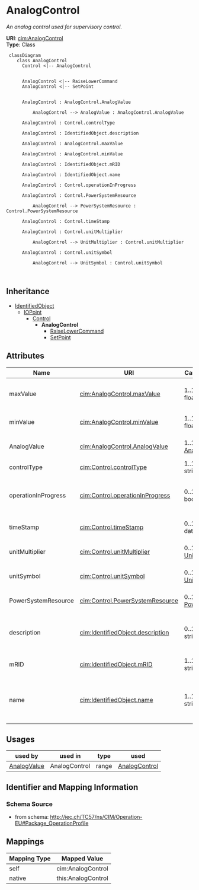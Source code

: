 # AnalogControl


_An analog control used for supervisory control._





**URI**: [cim:AnalogControl](http://iec.ch/TC57/CIM100#AnalogControl)<br />
**Type**: Class




```mermaid
 classDiagram
    class AnalogControl
      Control <|-- AnalogControl
      

      AnalogControl <|-- RaiseLowerCommand
      AnalogControl <|-- SetPoint
      
      
      AnalogControl : AnalogControl.AnalogValue
        
          AnalogControl --> AnalogValue : AnalogControl.AnalogValue
        
      AnalogControl : Control.controlType
        
      AnalogControl : IdentifiedObject.description
        
      AnalogControl : AnalogControl.maxValue
        
      AnalogControl : AnalogControl.minValue
        
      AnalogControl : IdentifiedObject.mRID
        
      AnalogControl : IdentifiedObject.name
        
      AnalogControl : Control.operationInProgress
        
      AnalogControl : Control.PowerSystemResource
        
          AnalogControl --> PowerSystemResource : Control.PowerSystemResource
        
      AnalogControl : Control.timeStamp
        
      AnalogControl : Control.unitMultiplier
        
          AnalogControl --> UnitMultiplier : Control.unitMultiplier
        
      AnalogControl : Control.unitSymbol
        
          AnalogControl --> UnitSymbol : Control.unitSymbol
        
      
```





## Inheritance
* [IdentifiedObject](IdentifiedObject.md)
    * [IOPoint](IOPoint.md)
        * [Control](Control.md)
            * **AnalogControl**
                * [RaiseLowerCommand](RaiseLowerCommand.md)
                * [SetPoint](SetPoint.md)



## Attributes


| Name | URI | Cardinality and Range | Description | Inheritance |
| ---  | --- | --- | --- | --- |
| maxValue | [cim:AnalogControl.maxValue](http://iec.ch/TC57/CIM100#AnalogControl.maxValue) | 1..1 <br />  float  | Normal value range maximum for any of the Control | direct |
| minValue | [cim:AnalogControl.minValue](http://iec.ch/TC57/CIM100#AnalogControl.minValue) | 1..1 <br />  float  | Normal value range minimum for any of the Control | direct |
| AnalogValue | [cim:AnalogControl.AnalogValue](http://iec.ch/TC57/CIM100#AnalogControl.AnalogValue) | 1..1 <br />  [AnalogValue](AnalogValue.md)  | The MeasurementValue that is controlled | direct |
| controlType | [cim:Control.controlType](http://iec.ch/TC57/CIM100#Control.controlType) | 1..1 <br />  string  | Specifies the type of Control | [Control](Control.md) |
| operationInProgress | [cim:Control.operationInProgress](http://iec.ch/TC57/CIM100#Control.operationInProgress) | 0..1 <br />  boolean  | Indicates that a client is currently sending control commands that has not co... | [Control](Control.md) |
| timeStamp | [cim:Control.timeStamp](http://iec.ch/TC57/CIM100#Control.timeStamp) | 0..1 <br />  date  | The last time a control output was sent | [Control](Control.md) |
| unitMultiplier | [cim:Control.unitMultiplier](http://iec.ch/TC57/CIM100#Control.unitMultiplier) | 0..1 <br />  [UnitMultiplier](UnitMultiplier.md)  | The unit multiplier of the controlled quantity | [Control](Control.md) |
| unitSymbol | [cim:Control.unitSymbol](http://iec.ch/TC57/CIM100#Control.unitSymbol) | 0..1 <br />  [UnitSymbol](UnitSymbol.md)  | The unit of measure of the controlled quantity | [Control](Control.md) |
| PowerSystemResource | [cim:Control.PowerSystemResource](http://iec.ch/TC57/CIM100#Control.PowerSystemResource) | 0..1 <br />  [PowerSystemResource](PowerSystemResource.md)  | Regulating device governed by this control output | [Control](Control.md) |
| description | [cim:IdentifiedObject.description](http://iec.ch/TC57/CIM100#IdentifiedObject.description) | 0..1 <br />  string  | The description is a free human readable text describing or naming the object | [IdentifiedObject](IdentifiedObject.md) |
| mRID | [cim:IdentifiedObject.mRID](http://iec.ch/TC57/CIM100#IdentifiedObject.mRID) | 1..1 <br />  string  | Master resource identifier issued by a model authority | [IdentifiedObject](IdentifiedObject.md) |
| name | [cim:IdentifiedObject.name](http://iec.ch/TC57/CIM100#IdentifiedObject.name) | 1..1 <br />  string  | The name is any free human readable and possibly non unique text naming the o... | [IdentifiedObject](IdentifiedObject.md) |





## Usages

| used by | used in | type | used |
| ---  | --- | --- | --- |
| [AnalogValue](AnalogValue.md) | AnalogControl | range | [AnalogControl](AnalogControl.md) |






## Identifier and Mapping Information







### Schema Source


* from schema: http://iec.ch/TC57/ns/CIM/Operation-EU#Package_OperationProfile





## Mappings

| Mapping Type | Mapped Value |
| ---  | ---  |
| self | cim:AnalogControl |
| native | this:AnalogControl |




